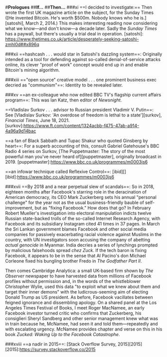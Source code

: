 #**Prologues**
##**If...**
##**Then...**
###xi
==I decided to investigate:==
Then wrote the first UK magazine article on the subject, for the Sunday Times ([He invented
Bitcoin. He's worth $500m. Nobody knows who he is.][satoshi], March 2, 2014.) This
makes interesting reading now considering what we know—and don't
know—a decade later. Sadly the *Sunday Times* has a paywall, but
there's usually a trial deal in operation.
[satoshi]: https://www.thetimes.co.uk/article/desperately-seeking-satoshi-zmhl0d##x896q

###xii
==hashcash . . . would star in Satoshi's dazzling system==:
Originally intended as a tool for defending against so-called
denial-of-service attacks online, its clever "proof of work" concept
would end up in and enable Bitcoin's mining algorithm.

###xiii
=="open source" creative model . . . one prominent business exec
decried as "communism"==:
Identity to be revealed later.

###xv
==an ex-colleague who now edited BBC TV's flagship current affairs
program==:
This was Ian Katz, then editor of *Newsnight*.

==Vladislav Surkov . . . advisor to Russian president Vladimir V.
Putin==:
See [Vladislav Surkov: 'An overdose of freedom is lethal to a
state'][surkov], *Financial Times*, June 18, 2021.
[surkov]:https://www.ft.com/content/1324acbb-f475-47ab-a914-4a96a9d14bac

==a fan of Black Sabbath and Tupac Shakur who quoted Ginsberg by
heart==:
For a superb accounting of this, consult Gabriel Gatehouse's BBC
Radio 4 series on Surkov, [The Puppetmaster: The story of the most
powerful man you've never heard of][puppetmaster], originally broadcast in 2019.
[puppetmaster]:https://www.bbc.co.uk/programmes/m0003js6

==an infowar technique called Reflexive Control==:
[ibid][]
[ibid]:https://www.bbc.co.uk/programmes/m0003js6

###xvii
==By 2018 and a near perpetual slew of scandals==:
So in 2018, eighteen months after Facebook's starring role in the deracination of
American democracy, its CEO Mark Zuckerberg sets his annual "personal
challenge" for the year not as the usual business-friendly bauble of
self-improvement, but as "fixing Facebook." How does that go? In
February Robert Mueller's investigation into electoral manipulation
indicts twelve Russian state-backed trolls of the so-called Internet
Research Agency, with Facebook and its subsidiary Instagram cited 41
times in 37 pages. In March the Sri Lankan government blames Facebook
and other social media companies for passively exacerbating racial
violence against Muslims in the country, with UN investigators soon
accusing the company of abetting *actual* *genocide* in Myanmar. India
decries a series of lynchings prompted by malicious falsehoods spread
*chez Zuck*. If the tech baron is fixing Facebook, it appears to be in
the sense that Al Pacino's don Michael Corleone fixed his bungling
brother Fredo in *The Godfather Part II*.

Then comes Cambridge Analytica: a small UK-based firm shown by *The
Observer* newspaper to have harvested data from millions of Facebook
profiles without permission and, in the words of the whistleblower
Christopher Wylie, used this data "to exploit what we knew about them
and target their inner demons" with the ludicrous-seeming aim of
electing Donald Trump as US president. As before, Facebook vacillates
between feigned ignorance and dissembling apology. On a shared panel at
the Los Angeles Times Festival of Books, I meet Roger MacNamee, an early
Facebook investor turned critic who confirms that Zuckerberg, his
consiglieri Sheryl Sandberg and other senior management knew what was in
train because he, McNamee, had seen it and told them—repeatedly and
with escalating urgency. McNamee provides chapter and verse on this in
his book *Zucked: Waking Up to the Facebook Catastrophe*.

###xviii
==a nadir in 2015==:
[Stack Overflow Survey, 2015][2015]
[2015]:https://survey.stackoverflow.co/2015
